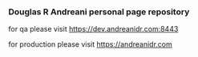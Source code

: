 ### Douglas R Andreani personal page repository

for qa please visit https://dev.andreanidr.com:8443

for production please visit https://andreanidr.com

